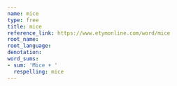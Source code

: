 ```yaml
---
name: mice
type: free
title: mice
reference_link: https://www.etymonline.com/word/mice
root_name: 
root_language: 
denotation: 
word_sums:
- sum: 'Mice + '
  respelling: mice
---
```


